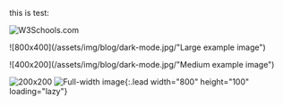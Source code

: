 
this is test:



<img src="https://www.w3schools.com/images/w3schools_green.jpg" alt="W3Schools.com">

![800x400](/assets/img/blog/dark-mode.jpg/"Large example image")

![400x200](/assets/img/blog/dark-mode.jpg/"Medium example image")

![200x200](/assets/img/blog/dark-mode.jpg/200x200 "Small example image")
![Full-width image](/assets/img/blog/output_18_0.png/800x100){:.lead width="800" height="100" loading="lazy"}


